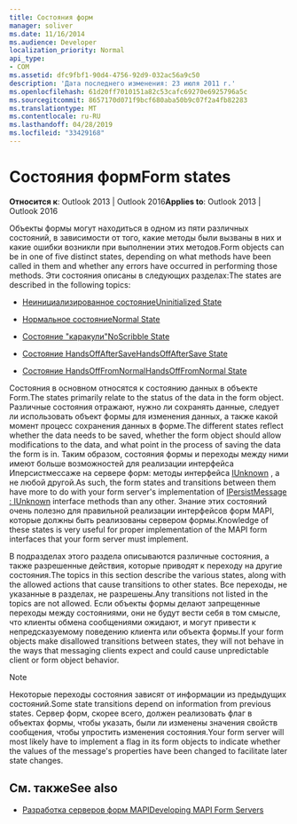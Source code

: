 ```yaml
---
title: Состояния форм
manager: soliver
ms.date: 11/16/2014
ms.audience: Developer
localization_priority: Normal
api_type:
- COM
ms.assetid: dfc9fbf1-90d4-4756-92d9-032ac56a9c50
description: 'Дата последнего изменения: 23 июля 2011 г.'
ms.openlocfilehash: 61d20ff7010151a82c53cafc69270e6925796a5c
ms.sourcegitcommit: 8657170d071f9bcf680aba50b9c07f2a4fb82283
ms.translationtype: MT
ms.contentlocale: ru-RU
ms.lasthandoff: 04/28/2019
ms.locfileid: "33429168"
---
```

# <a name="form-states"></a><span data-ttu-id="5399d-103">Состояния форм</span><span class="sxs-lookup"><span data-stu-id="5399d-103">Form states</span></span>

<span data-ttu-id="5399d-104">**Относится к**: Outlook 2013 | Outlook 2016</span><span class="sxs-lookup"><span data-stu-id="5399d-104">**Applies to**: Outlook 2013 | Outlook 2016</span></span> 
  
<span data-ttu-id="5399d-105">Объекты формы могут находиться в одном из пяти различных состояний, в зависимости от того, какие методы были вызваны в них и какие ошибки возникли при выполнении этих методов.</span><span class="sxs-lookup"><span data-stu-id="5399d-105">Form objects can be in one of five distinct states, depending on what methods have been called in them and whether any errors have occurred in performing those methods.</span></span> <span data-ttu-id="5399d-106">Эти состояния описаны в следующих разделах:</span><span class="sxs-lookup"><span data-stu-id="5399d-106">The states are described in the following topics:</span></span>
  
- [<span data-ttu-id="5399d-107">Неинициализированное состояние</span><span class="sxs-lookup"><span data-stu-id="5399d-107">Uninitialized State</span></span>](uninitialized-state.md)
    
- [<span data-ttu-id="5399d-108">Нормальное состояние</span><span class="sxs-lookup"><span data-stu-id="5399d-108">Normal State</span></span>](normal-state.md)
    
- [<span data-ttu-id="5399d-109">Состояние "каракули"</span><span class="sxs-lookup"><span data-stu-id="5399d-109">NoScribble State</span></span>](noscribble-state.md)
    
- [<span data-ttu-id="5399d-110">Состояние HandsOffAfterSave</span><span class="sxs-lookup"><span data-stu-id="5399d-110">HandsOffAfterSave State</span></span>](handsoffaftersave-state.md)
    
- [<span data-ttu-id="5399d-111">Состояние HandsOffFromNormal</span><span class="sxs-lookup"><span data-stu-id="5399d-111">HandsOffFromNormal State</span></span>](handsofffromnormal-state.md)
    
<span data-ttu-id="5399d-112">Состояния в основном относятся к состоянию данных в объекте Form.</span><span class="sxs-lookup"><span data-stu-id="5399d-112">The states primarily relate to the status of the data in the form object.</span></span> <span data-ttu-id="5399d-113">Различные состояния отражают, нужно ли сохранять данные, следует ли использовать объект формы для изменения данных, а также какой момент процесс сохранения данных в форме.</span><span class="sxs-lookup"><span data-stu-id="5399d-113">The different states reflect whether the data needs to be saved, whether the form object should allow modifications to the data, and what point in the process of saving the data the form is in.</span></span> <span data-ttu-id="5399d-114">Таким образом, состояния формы и переходы между ними имеют больше возможностей для реализации интерфейса Иперсистмессаже на сервере форм: методы интерфейса [IUnknown](ipersistmessageiunknown.md) , а не любой другой.</span><span class="sxs-lookup"><span data-stu-id="5399d-114">As such, the form states and transitions between them have more to do with your form server's implementation of [IPersistMessage : IUnknown](ipersistmessageiunknown.md) interface methods than any other.</span></span> <span data-ttu-id="5399d-115">Знание этих состояний очень полезно для правильной реализации интерфейсов форм MAPI, которые должны быть реализованы сервером формы.</span><span class="sxs-lookup"><span data-stu-id="5399d-115">Knowledge of these states is very useful for proper implementation of the MAPI form interfaces that your form server must implement.</span></span> 
  
<span data-ttu-id="5399d-116">В подразделах этого раздела описываются различные состояния, а также разрешенные действия, которые приводят к переходу на другие состояния.</span><span class="sxs-lookup"><span data-stu-id="5399d-116">The topics in this section describe the various states, along with the allowed actions that cause transitions to other states.</span></span> <span data-ttu-id="5399d-117">Все переходы, не указанные в разделах, не разрешены.</span><span class="sxs-lookup"><span data-stu-id="5399d-117">Any transitions not listed in the topics are not allowed.</span></span> <span data-ttu-id="5399d-118">Если объекты формы делают запрещенные переходы между состояниями, они не будут вести себя в том смысле, что клиенты обмена сообщениями ожидают, и могут привести к непредсказуемому поведению клиента или объекта формы.</span><span class="sxs-lookup"><span data-stu-id="5399d-118">If your form objects make disallowed transitions between states, they will not behave in the ways that messaging clients expect and could cause unpredictable client or form object behavior.</span></span>
  
> [!NOTE]
> <span data-ttu-id="5399d-119">Некоторые переходы состояния зависят от информации из предыдущих состояний.</span><span class="sxs-lookup"><span data-stu-id="5399d-119">Some state transitions depend on information from previous states.</span></span> <span data-ttu-id="5399d-120">Сервер форм, скорее всего, должен реализовать флаг в объектах формы, чтобы указать, были ли изменены значения свойств сообщения, чтобы упростить изменения состояния.</span><span class="sxs-lookup"><span data-stu-id="5399d-120">Your form server will most likely have to implement a flag in its form objects to indicate whether the values of the message's properties have been changed to facilitate later state changes.</span></span> 
  
## <a name="see-also"></a><span data-ttu-id="5399d-121">См. также</span><span class="sxs-lookup"><span data-stu-id="5399d-121">See also</span></span>

- [<span data-ttu-id="5399d-122">Разработка серверов форм MAPI</span><span class="sxs-lookup"><span data-stu-id="5399d-122">Developing MAPI Form Servers</span></span>](developing-mapi-form-servers.md)

